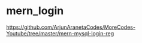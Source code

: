 # mern_login
https://github.com/ArjunAranetaCodes/MoreCodes-Youtube/tree/master/mern-mysql-login-reg
